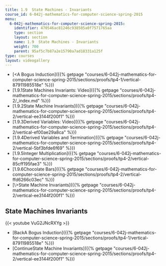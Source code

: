 ```yaml
---
title: 1.9  State Machines - Invariants
course_id: 6-042j-mathematics-for-computer-science-spring-2015
menu:
  6-042j-mathematics-for-computer-science-spring-2015:
    identifier: 470546ac81246c938505a0f7571765aa
    type: section
    layout: section
    name: 1.9  State Machines - Invariants
    weight: 700
    parent: 95af5c7b87a2e15790a7ad18331a125f
type: courses
layout: videogallery
---
```

*   [<A Bogus Induction]({{% getpage "courses/6-042j-mathematics-for-computer-science-spring-2015/sections/proofs/tp4-1/vertical-87911985518e" %}})
*   [1.9.1State Machines Invariants: Video]({{% getpage "courses/6-042j-mathematics-for-computer-science-spring-2015/sections/proofs/tp4-2/_index.md" %}})
*   [1.9.2State Machine Invariants]({{% getpage "courses/6-042j-mathematics-for-computer-science-spring-2015/sections/proofs/tp4-2/vertical-ee3144f200f1" %}})
*   [1.9.3Derived Variables: Video]({{% getpage "courses/6-042j-mathematics-for-computer-science-spring-2015/sections/proofs/tp4-2/vertical-ef00ae29a8ca" %}})
*   [1.9.4Derived Variables and Termination]({{% getpage "courses/6-042j-mathematics-for-computer-science-spring-2015/sections/proofs/tp4-2/vertical-5bf3bfde6f69" %}})
*   [1.9.5Integer Multiplication]({{% getpage "courses/6-042j-mathematics-for-computer-science-spring-2015/sections/proofs/tp4-2/vertical-85cff195fae3" %}})
*   [1.9.6Chocolate Bars]({{% getpage "courses/6-042j-mathematics-for-computer-science-spring-2015/sections/proofs/tp4-2/vertical-ffd6266c03ec" %}})
*   [\\>State Machine Invariants]({{% getpage "courses/6-042j-mathematics-for-computer-science-spring-2015/sections/proofs/tp4-2/vertical-ee3144f200f1" %}})

State Machines Invariants
-------------------------

{{< youtube VuG2JNcRXYg >}}

*   [BackA Bogus Induction]({{% getpage "courses/6-042j-mathematics-for-computer-science-spring-2015/sections/proofs/tp4-1/vertical-87911985518e" %}})
*   [ContinueState Machine Invariants]({{% getpage "courses/6-042j-mathematics-for-computer-science-spring-2015/sections/proofs/tp4-2/vertical-ee3144f200f1" %}})